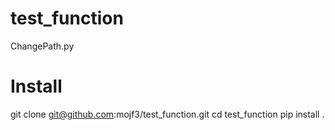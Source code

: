 # test_function
ChangePath.py 


# Install
git clone git@github.com:mojf3/test_function.git
cd test_function
pip install .



